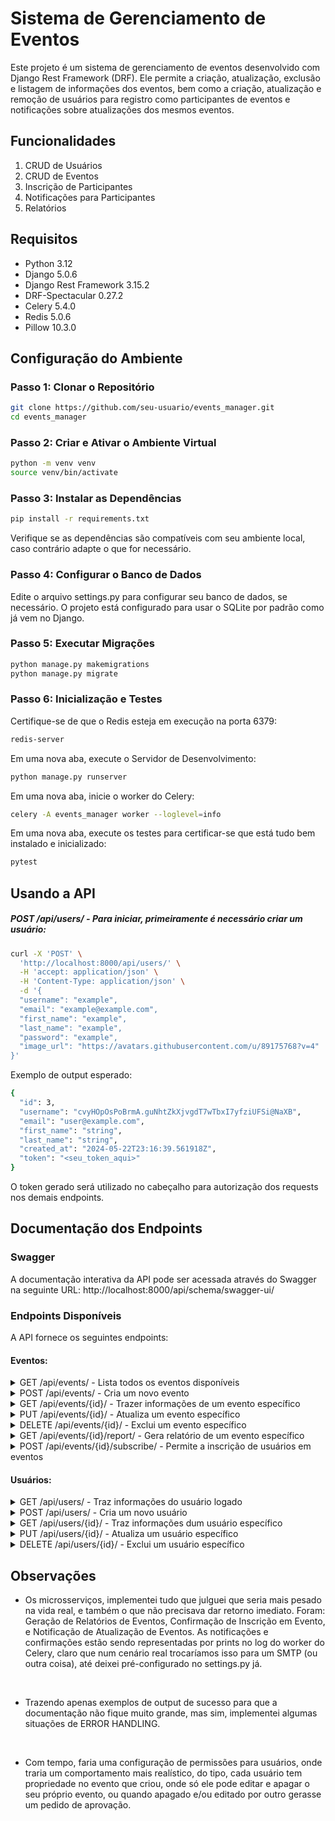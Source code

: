 # Sistema de Gerenciamento de Eventos

Este projeto é um sistema de gerenciamento de eventos desenvolvido com Django Rest Framework (DRF). Ele permite a criação, atualização, exclusão e listagem de informações dos eventos, bem como a criação, atualização e remoção de usuários para registro como participantes de eventos e notificações sobre atualizações dos mesmos eventos.

## Funcionalidades

1. CRUD de Usuários
2. CRUD de Eventos
3. Inscrição de Participantes
4. Notificações para Participantes
5. Relatórios

## Requisitos

- Python 3.12
- Django 5.0.6
- Django Rest Framework 3.15.2
- DRF-Spectacular 0.27.2
- Celery 5.4.0
- Redis 5.0.6
- Pillow 10.3.0

## Configuração do Ambiente

### Passo 1: Clonar o Repositório

```bash
git clone https://github.com/seu-usuario/events_manager.git
cd events_manager
```
### Passo 2: Criar e Ativar o Ambiente Virtual

```bash
python -m venv venv
source venv/bin/activate
```
### Passo 3: Instalar as Dependências

```bash
pip install -r requirements.txt
```

Verifique se as dependências são compatíveis com seu ambiente local, caso contrário adapte o que for necessário.

### Passo 4: Configurar o Banco de Dados

Edite o arquivo settings.py para configurar seu banco de dados, se necessário. O projeto está configurado para usar o SQLite por padrão como já vem no Django.

### Passo 5: Executar Migrações

```bash
python manage.py makemigrations
python manage.py migrate
```

### Passo 6: Inicialização e Testes

Certifique-se de que o Redis esteja em execução na porta 6379:
```bash
redis-server
```

Em uma nova aba, execute o Servidor de Desenvolvimento:
```bash
python manage.py runserver
```

Em uma nova aba, inicie o worker do Celery:
```bash
celery -A events_manager worker --loglevel=info
```

Em uma nova aba, execute os testes para certificar-se que está tudo bem instalado e inicializado:
```bash
pytest
```

## Usando a API

##### POST /api/users/ - Para iniciar, primeiramente é necessário criar um usuário:
``` bash
curl -X 'POST' \
  'http://localhost:8000/api/users/' \
  -H 'accept: application/json' \
  -H 'Content-Type: application/json' \
  -d '{
  "username": "example",
  "email": "example@example.com",
  "first_name": "example",
  "last_name": "example",
  "password": "example",
  "image_url": "https://avatars.githubusercontent.com/u/89175768?v=4"
}'
```
Exemplo de output esperado:
``` bash
{
  "id": 3,
  "username": "cvyHOpOsPoBrmA.guNhtZkXjvgdT7wTbxI7yfziUFSi@NaXB",
  "email": "user@example.com",
  "first_name": "string",
  "last_name": "string",
  "created_at": "2024-05-22T23:16:39.561918Z",
  "token": "<seu_token_aqui>"
}
```
O token gerado será utilizado no cabeçalho para autorização dos requests nos demais endpoints.

## Documentação dos Endpoints

### Swagger
A documentação interativa da API pode ser acessada através do Swagger na seguinte URL: http://localhost:8000/api/schema/swagger-ui/


### Endpoints Disponíveis

A API fornece os seguintes endpoints:

#### Eventos: 

<details>
  <summary>GET /api/events/ - Lista todos os eventos disponíveis</summary>

Request de exemplo:
``` bash
curl -X 'GET' \
  'http://localhost:8000/api/events/' \
  -H 'accept: application/json' \
  -H 'Authorization: Token <seu_token_aqui>'
```

Exemplo de output esperado:

``` bash
[
  {
    "id": 2,
    "title": "string",
    "description": "string",
    "date": "2024-06-21",
    "time": "20:01:00",
    "location": "ali",
    "created_at": "2024-06-20T21:49:28.119172Z",
    "updated_at": "2024-06-21T16:07:16.073321Z"
  },
  {
    "id": 3,
    "title": "Test",
    "description": "test",
    "date": "2025-06-22",
    "time": "20:21:00",
    "location": "acula",
    "created_at": "2024-06-20T21:49:41.620780Z",
    "updated_at": "2024-06-20T21:52:19.406385Z"
  }
]
```
</details>

<details>
  <summary>POST /api/events/ - Cria um novo evento</summary>

Request de exemplo:
``` bash
curl -X 'POST' \
  'http://localhost:8000/api/events/' \
  -H 'accept: application/json' \
  -H 'Authorization: Token <seu_token_aqui>' \
  -H 'Content-Type: application/json' \
  -d '{
  "title": "string",
  "description": "string",
  "date": "2024-06-21",
  "time": "20:21",
  "location": "string"
}'
```

Exemplo de output esperado:

``` bash
{
  "id": 5,
  "title": "string",
  "description": "string",
  "date": "2024-06-21",
  "time": "20:21:00",
  "location": "string",
  "created_at": "2024-06-21T16:25:24.533303Z",
  "updated_at": "2024-06-21T16:25:24.533326Z"
}
```

</details>

<details>
  <summary>GET /api/events/{id}/ - Trazer informações de um evento específico</summary>

``` bash
curl -X 'GET' \
  'http://localhost:8000/api/events/1/' \
  -H 'accept: application/json' \
  -H 'Authorization: Token <seu_token_aqui>'
```
Exemplo de output esperado:
``` bash
{
  "id": 1,
  "title": "Evento Teste",
  "description": "Descrição do evento",
  "date": "2024-06-22",
  "time": "15:00:00",
  "location": "Local do evento",
  "created_at": "2024-06-20T20:00:00.000000Z",
  "updated_at": "2024-06-21T15:00:00.000000Z"
}
```
</details>

<details>
  <summary>PUT /api/events/{id}/ - Atualiza um evento específico</summary>

```bash
curl -X 'PUT' \
  'http://localhost:8000/api/events/2/' \
  -H 'accept: application/json' \
  -H 'Authorization: Token <seu_token_aqui>' \
  -H 'Content-Type: application/json' \
  -d '{
  "title": "string",
  "description": "string",
  "date": "2024-04-24",
  "time": "20:01",
  "location": "local1"
}'
```
Exemplo de output esperado:
``` bash
{
  "id": 2,
  "title": "string",
  "description": "string",
  "date": "2024-06-21",
  "time": "20:01:00",
  "location": "local1",
  "created_at": "2021-03-03T21:49:28.119172Z",
  "updated_at": "2024-04-24T16:32:11.832852Z"
}
```

</details>

<details>
  <summary>DELETE /api/events/{id}/ - Exclui um evento específico</summary>

```bash
curl -X 'DELETE' \
  'http://localhost:8000/api/events/3/' \
  -H 'accept: */*' \
  -H 'Authorization: Token <seu_token_aqui>' \
```
Exemplo de output esperado:
``` bash
status = 204 - No response body
```

</details>

<details>
  <summary>GET /api/events/{id}/report/ - Gera relatório de um evento específico</summary>

```bash
curl -X 'GET' \
  'http://localhost:8000/api/events/4/report/' \
  -H 'accept: application/json' \
  -H 'Authorization: Token <seu_token_aqui>'
```
Exemplo de output esperado:
``` bash
{
  "event": "event1",
  "participant_count": 2,
  "participants": [
    {
      "first_name": "ela",
      "last_name": "dela",
      "email": "nela@example.com",
      "image": ""
    },
    {
      "first_name": "ele",
      "last_name": "dele",
      "email": "nele@example.com",
      "image": "profile_pics/156056254v4"
    }
  ]
}
```

</details>

<details>
  <summary>POST /api/events/{id}/subscribe/ - Permite a inscrição de usuários em eventos</summary>

```bash
curl -X 'POST' \
  'http://localhost:8000/api/events/2/subscribe/' \
  -H 'accept: application/json' \
  -H 'Authorization: Token <seu_token_aqui>>' \
  -d ''
```
Exemplo de output esperado:
``` bash
{
  "status": "subscribed"
}
```

</details>

#### Usuários:

<details>
  <summary>GET /api/users/ - Traz informações do usuário logado</summary>

```bash
curl -X 'GET' \
  'http://localhost:8000/api/users/' \
  -H 'accept: application/json' \
  -H 'Authorization: Token <seu_token_aqui>'
```
Exemplo de output esperado:
``` bash
[
  {
    "id": 3,
    "username": "cvyHOpOsPoBrmA.guNhtZkXjvgdT7wTbxI7yfziUFSi@NaXB",
    "email": "user@example.com",
    "first_name": "string",
    "last_name": "string",
    "created_at": "2024-03-11T11:56:39.561918Z",
    "token": "<seu_token_aqui>"
  }
]
```
</details>  
<details>
  <summary>POST /api/users/ - Cria um novo usuário</summary>

``` bash
curl -X 'POST' \
  'http://localhost:8000/api/users/' \
  -H 'accept: application/json' \
  -H 'Content-Type: application/json' \
  -d '{
  "username": "example",
  "email": "example@example.com",
  "first_name": "example",
  "last_name": "example",
  "password": "example",
  "image_url": "https://avatars.githubusercontent.com/u/89175768?v=4"
}'
```
Exemplo de output esperado:
``` bash
{
  "id": 3,
  "username": "cvyHOpOsPoBrmA.guNhtZkXjvgdT7wTbxI7yfziUFSi@NaXB",
  "email": "user@example.com",
  "first_name": "string",
  "last_name": "string",
  "created_at": "2023-02-11T23:16:39.561918Z",
  "token": "<seu_token_aqui>"
}
```
O token gerado será utilizado no cabeçalho para autorização dos requests nos demais endpoints.
</details>  

<details>
  <summary>GET /api/users/{id}/ - Traz informações dum usuário específico</summary>
Endpoint administrativo, para um superadmin gerenciar os usuários da ferramenta no futuro:

```bash
curl -X 'GET' \
  'http://localhost:8000/api/users/3/' \
  -H 'accept: application/json' \
  -H 'Authorization: Token <seu_token_aqui>'
```
Exemplo de output esperado:

```bash
{
  "id": 3,
  "username": "cvyHOpOsPoBrmA.guNhtZkXjvgdT7wTbxI7yfziUFSi@NaXB",
  "email": "user@example.com",
  "first_name": "string",
  "last_name": "string",
  "created_at": "2023-02-11T23:16:39.561918Z",
  "token": "<seu_token_aqui>"
}
```

</details>  

<details>
  <summary>PUT /api/users/{id}/ - Atualiza um usuário específico</summary>

```bash
curl -X 'PUT' \
  'http://localhost:8000/api/users/3/' \
  -H 'accept: application/json' \
  -H 'Authorization: Token <seu_token_aqui>' \
  -H 'Content-Type: application/json' \
  -d '{
  "username": "123",
  "email": "user@example.com",
  "first_name": "string",
  "last_name": "string",
  "password": "string"
}'
```
Exemplo de output esperado:

```bash
{
  "id": 3,
  "username": "123",
  "email": "user@example.com",
  "first_name": "string",
  "last_name": "string",
  "created_at": "2024-06-21T14:56:39.561918Z",
  "token": <seu_token_aqui>
}
```

</details>  

<details>
  <summary>DELETE /api/users/{id}/ - Exclui um usuário específico</summary>

```bash
curl -X 'DELETE' \
  'http://localhost:8000/api/users/3/' \
  -H 'accept: */*' \
  -H 'Authorization: Token <seu_token_aqui>' \
```
Exemplo de output esperado:
```bash
status = 204 - No response body
```

</details>  

## Observações

- Os microsserviços, implementei tudo que julguei que seria mais pesado na vida real, e também o que não precisava dar retorno imediato. Foram: Geração de Relatórios de Eventos, Confirmação de Inscrição em Evento, e Notificação de Atualização de Eventos. As notificações e confirmações estão sendo representadas por prints no log do worker do Celery, claro que num cenário real trocaríamos isso para um SMTP (ou outra coisa), até deixei pré-configurado no settings.py já.

<br>

- Trazendo apenas exemplos de output de sucesso para que a documentação não fique muito grande, mas sim, implementei algumas situações de ERROR HANDLING.

<br>

- Com tempo, faria uma configuração de permissões para usuários, onde traria um comportamento mais realístico, do tipo, cada usuário tem propriedade no evento que criou, onde só ele pode editar e apagar o seu próprio evento, ou quando apagado e/ou editado por outro gerasse um pedido de aprovação.
